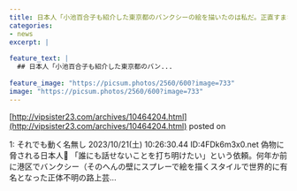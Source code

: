 ```yaml
---
title: 日本人「小池百合子も紹介した東京都のバンクシーの絵を描いたのは私だ。正直すまなかった。」
categories:
- news
excerpt: |
  
feature_text: |
  ## 日本人「小池百合子も紹介した東京都のバン...
  
feature_image: "https://picsum.photos/2560/600?image=733"
image: "https://picsum.photos/2560/600?image=733"
---
```


[http://vipsister23.com/archives/10464204.html](http://vipsister23.com/archives/10464204.html)
posted on 

<!--more-->

1: それでも動く名無し 2023/10/21(土) 10:26:30.44 ID:4FDk6m3x0.net 偽物に脅される日本人🤣 「誰にも話せないことを打ち明けたい」という依頼。何年か前に港区でバンクシー（そのへんの壁にスプレーで絵を描くスタイルで世界的に有名となった正体不明の路上芸...
